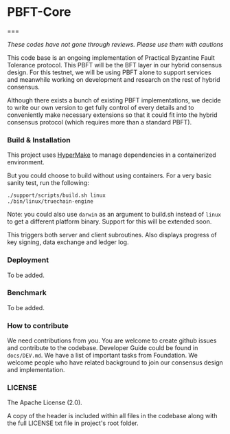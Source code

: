 # PBFT-Core
===

*These codes have not gone through reviews. Please use them with cautions*

This code base is an ongoing implementation of Practical Byzantine Fault Tolerance protocol. This PBFT will be the BFT layer in our hybrid consensus design. For this testnet, we will be using PBFT alone to support services and meanwhile working on development and research on the rest of hybrid consensus.

Although there exists a bunch of existing PBFT implementations, we decide to write our own version to get fully control of every details and to conveniently make necessary extensions so that it could fit into the hybrid consensus protocol (which requires more than a standard PBFT).


### Build & Installation

This project uses [HyperMake](https://github.com/evo-cloud/hmake) to manage dependencies in a containerized environment.

But you could choose to build without using containers. For a very basic sanity test, run the following:

```
./support/scripts/build.sh linux
./bin/linux/truechain-engine
```

Note: you could also use `darwin` as an argument to build.sh instead of `linux` to get a different platform binary. Support for this will be extended soon.

This triggers both server and client subroutines. Also displays progress of key signing, data exchange and ledger log.

### Deployment

To be added.

### Benchmark

To be added.

### How to contribute

We need contributions from you. You are welcome to create github issues and contribute to the codebase. Developer Guide could be found in `docs/DEV.md`.
We have a list of important tasks from Foundation. We welcome people who have related background to join our consensus design and implementation.


### LICENSE

The Apache License (2.0).

A copy of the header is included within all files in the codebase along with the full LICENSE txt file in project's root folder.
